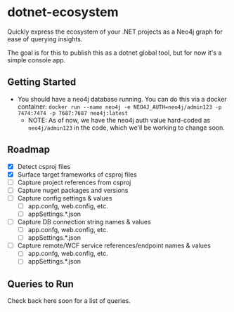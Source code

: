 # dotnet-ecosystem

Quickly express the ecosystem of your .NET projects as a Neo4j graph for ease of querying insights.

The goal is for this to publish this as a dotnet global tool, but for now it's a simple console app.

## Getting Started

* You should have a neo4j database running. You can do this via a docker container: `docker run --name neo4j -e NEO4J_AUTH=neo4j/admin123 -p 7474:7474 -p 7687:7687 neo4j:latest`
  * NOTE: As of now, we have the neo4j auth value hard-coded as `neo4j/admin123` in the code, which we'll be working to change soon.

## Roadmap

* [X] Detect csproj files
* [X] Surface target frameworks of csproj files
* [ ] Capture project references from csproj
* [ ] Capture nuget packages and versions
* [ ] Capture config settings & values
  * [ ] app.confg, web.config, etc.
  * [ ] appSettings.*.json
* [ ] Capture DB connection string names & values
  * [ ] app.confg, web.config, etc.
  * [ ] appSettings.*.json
* [ ] Capture remote/WCF service references/endpoint names & values
  * [ ] app.confg, web.config, etc.
  * [ ] appSettings.*.json

## Queries to Run

Check back here soon for a list of queries.
